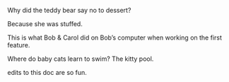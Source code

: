 
Why did the teddy bear say no to dessert?

Because she was stuffed.

This is what Bob & Carol did on Bob’s computer when working on the first feature.

Where do baby cats learn to swim? The kitty pool.

edits to this doc are so fun.

